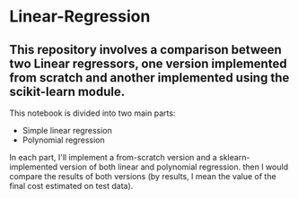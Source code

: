 # Linear-Regression


This repository involves a comparison between two Linear regressors, one version implemented from scratch and another implemented using the scikit-learn module.
---
This notebook is divided into two main parts:
 - Simple linear regression
 - Polynomial regression

In each part, I'll implement a from-scratch version and a sklearn-implemented version of both linear and polynomial regression. then I would compare the results of both versions (by results, I mean the value of the final cost estimated on test data).
